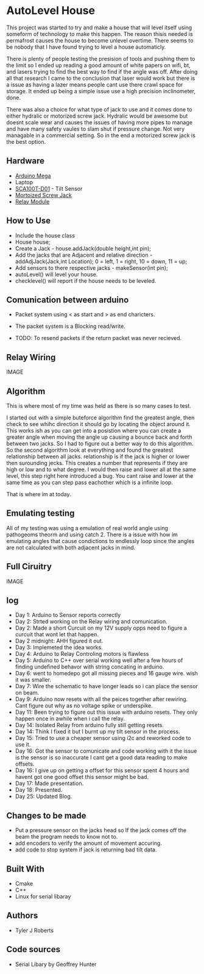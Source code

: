 # AutoLevel House

This project was started to try and make a house that will level itself using someform of technology to make this happen. The reason thisis needed is permafrost causes the house to become unlevel overtime. There seems to be nobody that I have found trying to level a house automaticly.

There is plenty of people testing the presision of tools and pushing them to the limit so I ended up reading a good amount of white papers on wifi, bt, and lasers trying to find the best way to find if the angle was off. After doing all that research I came to the conclusion that laser would work but there is a issue as having a lazer means people cant use there crawl space for storage. It ended up being a simple issue use a high precision inclinometer, done. 

There was also a choice for what type of jack to use and it comes done to either hydralic or motorized screw jack. Hydralic would be awesome but doesnt scale wear and causes the issues of having more pipes to manage and have many safety vaules to slam shut if pressure change. Not very managable in a commercial setting. So in the end a motorized screw jack is the best option.

## Hardware
* [Arduino Mega](https://store.arduino.cc/arduino-mega-2560-rev3)
* Laptop
* [SCA100T-D01](https://www.murata.com/en-us/products/sensor/guide/sensorguide3/sensorguide/sca100t-d01) - Tilt Sensor
* [Mortoized Screw Jack](https://www.alibaba.com/showroom/motorized-screw-jack.html)
* [Relay Module](https://www.amazon.com/gp/product/B00PU1EUMI/ref=crt_ewc_title_huc_2?ie=UTF8&psc=1&smid=A10DEFS1051Y1M)

## How to Use

* Include the house class
* House house; 
* Create a Jack - house.addJack(double height,int pin);
* Add the jacks that are Adjacent and relative direction - addAdjJack(Jack,int Location); 0 = left, 1 = right, 10 = down, 11 = up;
* Add sensors to there respective jacks - makeSensor(int pin);
* autoLevel() will level your house.
* checklevel() will report if the house needs to be leveled.

## Comunication between arduino
* Packet system using < as start and > as end charicters.
* The packet system is a Blocking read/write.

* TODO: To resend packets if the return packet was never recieved.
## Relay Wiring

IMAGE

## Algorithm

This is where most of my time was held as there is so many cases to test.

I started out with a simple buteforce algorithm find the greatest angle, then check to see whihc direction it should go by locating the object around it.
This works ish as you can get into a posistion where you can create a greater angle when moving the angle up causing a bounce back and forth between two jacks.
So I had to figure out a better way to do this algorithm.
So the second algorithm look at everything and found the greatest relationship between all jacks.
relationship is if the jack is higher or lower then surounding jecks. This creates a number that represents if they are high or low and to what degree.
I would then raise and lower all at the same level, this step right here introduced a bug.
You cant raise and lower at the same time as you can step pass eachother which is a infinite loop.

That is where im at today.

## Emulating testing

All of my testing was using a emulation of real world angle using pathogeoms theorm and using catch 2.
There is a issue with how im emulating angles that cause condictions to endlessly loop since the angles are not calculated with both adjacent jacks in mind.

## Full Ciruitry

IMAGE

## log

* Day 1: Arduino to Sensor reports correctly
* Day 2: Strted working on the Relay wiring and comunication.
* Day 2: Made a short Curcuit on my 12V supply opps need to figure a curcuit that wont let that happen.
* Day 2 midnight: AHH figured it out.
* Day 3: Implemeted the idea works.
* Day 4: Arduino to Relay Controling motors is flawless
* Day 5: Arduino to C++ over serial working well after a few hours of finding undefined behavor with string concating in arduino.
* Day 6: went to homedepo got all missing pieces and 16 gauge wire. wish it was smaller.
* Day 7: Wire the schematic to have longer leads so i can place the sensor on beam.
* Day 9: Arduino now resets with all the peices together after rewiring. Cant figure out why as no voltage spike or underspike.
* Day 11: Been trying to figure out this issue with arduino resets. They only happen once in awhile when i call the relay.
* Day 14: Isolated Relay from arduino fully still getting resets.
* Day 14: Think I fixed it but I burnt up my tilt sensor in the process.
* Day 15: Tried to use a cheaper sensor using i2c and reworked code to use it.
* Day 16: Got the sensor to comunicate and code working with it the issue is the sensor is so inaccurate I cant get a good data reading to make offsets.
* Day 16: I give up on getting a offset for this sensor spent 4 hours and havent got one good offset this sensor might be bad.
* Day 17: Made presentation.
* Day 18: Presented.
* Day 25: Updated Blog.


## Changes to be made

* Put a pressure sensor on the jacks head so If the jack comes off the beam the program needs to know not to.
* add encoders to verify the amount of movement accuring.
* add code to stop system if jack is returning bad tilt data.

## Built With

* Cmake
* C++
* Linux for serial libaray

## Authors

* Tyler J Roberts

## Code sources
* Serial Libary by Geoffrey Hunter

